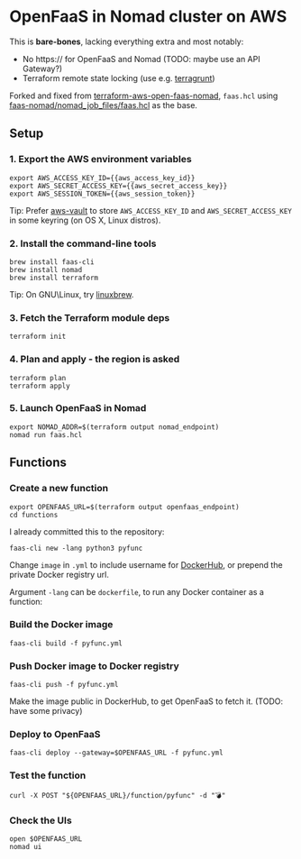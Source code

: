 OpenFaaS in Nomad cluster on AWS
================================

This is **bare-bones**, lacking everything extra and most notably:
  - No https:// for OpenFaaS and Nomad (TODO: maybe use an API Gateway?)
  - Terraform remote state locking (use e.g. [terragrunt](https://github.com/gruntwork-io/terragrunt))

Forked and fixed from [terraform-aws-open-faas-nomad](https://github.com/nicholasjackson/terraform-aws-open-faas-nomad), `faas.hcl` using [faas-nomad/nomad_job_files/faas.hcl](https://github.com/hashicorp/faas-nomad/blob/master/nomad_job_files/faas.hcl) as the base.


Setup
-----

### 1. Export the AWS environment variables

    export AWS_ACCESS_KEY_ID={{aws_access_key_id}}
    export AWS_SECRET_ACCESS_KEY={{aws_secret_access_key}}
    export AWS_SESSION_TOKEN={{aws_session_token}}

Tip: Prefer [aws-vault](https://github.com/99designs/aws-vault) to store
`AWS_ACCESS_KEY_ID` and `AWS_SECRET_ACCESS_KEY` in some keyring
(on OS X, Linux distros).

### 2. Install the command-line tools

    brew install faas-cli
    brew install nomad
    brew install terraform

Tip: On GNU\Linux, try [linuxbrew](http://linuxbrew.sh).

### 3. Fetch the Terraform module deps

    terraform init

### 4. Plan and apply - the region is asked

    terraform plan
    terraform apply

### 5. Launch OpenFaaS in Nomad

    export NOMAD_ADDR=$(terraform output nomad_endpoint)
    nomad run faas.hcl


Functions
---------

### Create a new function

    export OPENFAAS_URL=$(terraform output openfaas_endpoint)
    cd functions

I already committed this to the repository:

    faas-cli new -lang python3 pyfunc

Change `image` in `.yml` to include username for [DockerHub](https://hub.docker.com), or prepend the private Docker registry url.

Argument `-lang` can be `dockerfile`, to run any Docker container as a function:

### Build the Docker image

    faas-cli build -f pyfunc.yml

### Push Docker image to Docker registry

    faas-cli push -f pyfunc.yml

Make the image public in DockerHub, to get OpenFaaS to fetch it.
(TODO: have some privacy)

### Deploy to OpenFaaS

    faas-cli deploy --gateway=$OPENFAAS_URL -f pyfunc.yml

### Test the function

    curl -X POST "${OPENFAAS_URL}/function/pyfunc" -d "💣"

### Check the UIs

    open $OPENFAAS_URL
    nomad ui
